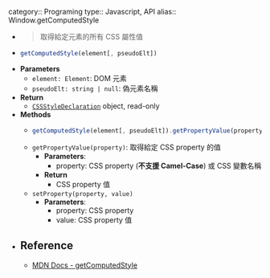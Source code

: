category:: Programing
type:: Javascript, API
alias:: Window.getComputedStyle

- > 取得給定元素的所有 CSS 屬性值
- ```javascript
  getComputedStyle(element[, pseudoElt])
  ```
- **Parameters**
	- `element: Element`: DOM 元素
	- `pseudoElt: string | null`: 偽元素名稱
- **Return**
	- [`CSSStyleDeclaration`](https://developer.mozilla.org/en-US/docs/Web/API/CSSStyleDeclaration) object, read-only
- **Methods**
	- ```javascript
	  getComputedStyle(element[, pseudoElt]).getPropertyValue(property)
	  ```
	- `getPropertyValue(property)`: 取得給定 CSS  property 的值
		- **Parameters**:
			- property: CSS  property (**不支援 Camel-Case**) 或 CSS 變數名稱
		- **Return**
			- CSS  property 值
	- `setProperty(property, value)`
		- **Parameters**:
			- property: CSS  property
			- value: CSS  property 值
- ## Reference
	- [MDN Docs - getComputedStyle](https://developer.mozilla.org/zh-TW/docs/Web/API/Window/getComputedStyle)